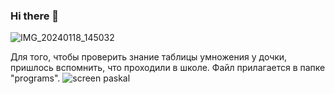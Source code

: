 ### Hi there 👋
![IMG_20240118_145032](https://github.com/andnpok/andnpok/assets/156174901/ca6a1af6-ec41-48dc-9744-44a7d81f74f9)

Для того, чтобы проверить знание таблицы умножения у дочки, пришлось вспомнить, что проходили в школе.
Файл прилагается в папке "programs".
![screen paskal](https://github.com/andnpok/andnpok/assets/156174901/91bc9cdf-e8fa-4f82-bf6b-239c196c61b1)

<!--
**andnpok/andnpok** is a ✨ _special_ ✨ repository because its `README.md` (this file) appears on your GitHub profile.

Here are some ideas to get you started:

- 🔭 I’m currently working on ...
- 🌱 I’m currently learning ...
- 👯 I’m looking to collaborate on ...
- 🤔 I’m looking for help with ...
- 💬 Ask me about ...
- 📫 How to reach me: ...
- 😄 Pronouns: ...
- ⚡ Fun fact: ...
-->
